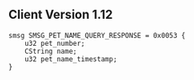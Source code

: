 ## Client Version 1.12

```rust,ignore
smsg SMSG_PET_NAME_QUERY_RESPONSE = 0x0053 {
    u32 pet_number;    
    CString name;    
    u32 pet_name_timestamp;    
}

```
